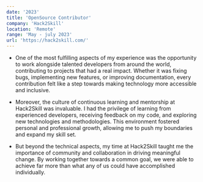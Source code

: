 ```yaml
---
date: '2023'
title: 'OpenSource Contributor'
company: 'Hack2Skill'
location: 'Remote'
range: 'May - july 2023'
url: 'https://hack2skill.com/'
---
```


- One of the most fulfilling aspects of my experience was the opportunity to work alongside talented developers from around the world, contributing to projects that had a real impact. Whether it was fixing bugs, implementing new features, or improving documentation, every contribution felt like a step towards making technology more accessible and inclusive.

- Moreover, the culture of continuous learning and mentorship at Hack2Skill was invaluable. I had the privilege of learning from experienced developers, receiving feedback on my code, and exploring new technologies and methodologies. This environment fostered personal and professional growth, allowing me to push my boundaries and expand my skill set.

- But beyond the technical aspects, my time at Hack2Skill taught me the importance of community and collaboration in driving meaningful change. By working together towards a common goal, we were able to achieve far more than what any of us could have accomplished individually.
